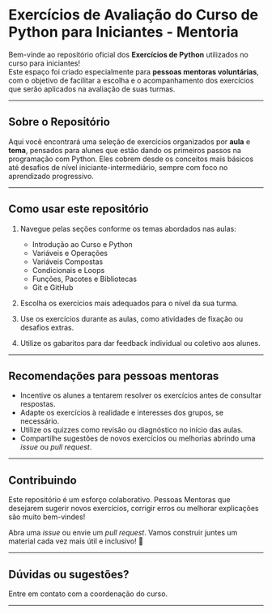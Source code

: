# Exercícios de Avaliação do Curso de Python para Iniciantes - Mentoria

Bem-vinde ao repositório oficial dos **Exercícios de Python** utilizados no curso para iniciantes!  
Este espaço foi criado especialmente para **pessoas mentoras voluntárias**, com o objetivo de facilitar a escolha e o acompanhamento dos exercícios que serão aplicados na avaliação de suas turmas.

---

## Sobre o Repositório

Aqui você encontrará uma seleção de exercícios organizados por **aula** e **tema**, pensados para alunes que estão dando os primeiros passos na programação com Python. Eles cobrem desde os conceitos mais básicos até desafios de nível iniciante-intermediário, sempre com foco no aprendizado progressivo.

---

## Como usar este repositório

1. Navegue pelas seções conforme os temas abordados nas aulas:
   - Introdução ao Curso e Python
   - Variáveis e Operações
   - Variáveis Compostas
   - Condicionais e Loops
   - Funções, Pacotes e Bibliotecas
   - Git e GitHub

2. Escolha os exercícios mais adequados para o nível da sua turma.

3. Use os exercícios durante as aulas, como atividades de fixação ou desafios extras.

4. Utilize os gabaritos para dar feedback individual ou coletivo aos alunes.

---

## Recomendações para pessoas mentoras

- Incentive os alunes a tentarem resolver os exercícios antes de consultar respostas.
- Adapte os exercícios à realidade e interesses dos grupos, se necessário.
- Utilize os quizzes como revisão ou diagnóstico no início das aulas.
- Compartilhe sugestões de novos exercícios ou melhorias abrindo uma *issue* ou *pull request*.

---

## Contribuindo

Este repositório é um esforço colaborativo. Pessoas Mentoras que desejarem sugerir novos exercícios, corrigir erros ou melhorar explicações são muito bem-vindes!

Abra uma *issue* ou envie um *pull request*. Vamos construir juntes um material cada vez mais útil e inclusivo! 💜

---

## Dúvidas ou sugestões?

Entre em contato com a coordenação do curso.

---
